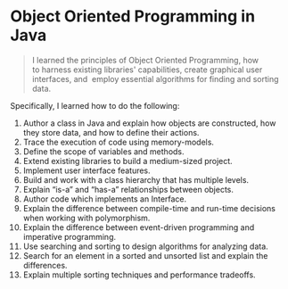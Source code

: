 # Object Oriented Programming in Java
> I learned the principles of Object Oriented Programming, how to harness existing libraries' capabilities, create graphical user interfaces, and  employ essential algorithms for finding and sorting data.

Specifically, I learned how to do the following:
1. Author a class in Java and explain how objects are constructed, how they store data, and how to define their actions.
2. Trace the execution of code using memory-models.
3. Define the scope of variables and methods.
4. Extend existing libraries to build a medium-sized project.
5. Implement user interface features.
6. Build and work with a class hierarchy that has multiple levels.
7. Explain “is-a” and “has-a” relationships between objects.
8. Author code which implements an Interface.
9. Explain the difference between compile-time and run-time decisions when working with polymorphism.
10. Explain the difference between event-driven programming and imperative programming.
11. Use searching and sorting to design algorithms for analyzing data.
12. Search for an element in a sorted and unsorted list and explain the differences.
13. Explain multiple sorting techniques and performance tradeoffs.
